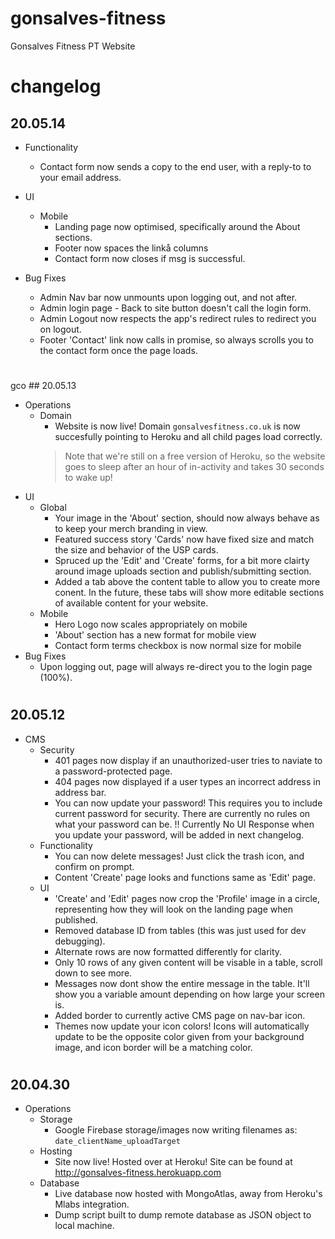 # gonsalves-fitness
Gonsalves Fitness PT Website

# changelog

## 20.05.14
* Functionality
  - Contact form now sends a copy to the end user, with a reply-to to your email address.
* UI
  * Mobile
    - Landing page now optimised, specifically around the About sections.
    - Footer now spaces the linkå columns
    - Contact form now closes if msg is successful.

* Bug Fixes
  - Admin Nav bar now unmounts upon logging out, and not after.
  - Admin login page - Back to site button doesn't call the login form.
  - Admin Logout now respects the app's redirect rules to redirect you on logout.
  - Footer 'Contact' link now calls in promise, so always scrolls you to the contact form once the page loads.

#


gco ## 20.05.13
* Operations
  * Domain
    - Website is now live! Domain `gonsalvesfitness.co.uk` is now succesfully pointing to Heroku and all child pages load correctly.
    >Note that we're still on a free version of Heroku, so the website goes to sleep after an hour of in-activity and takes 30 seconds to wake up!
* UI
  * Global
    - Your image in the 'About' section, should now always behave as to keep your merch branding in view.
    - Featured success story 'Cards' now have fixed size and match the size and behavior of the USP cards.
    - Spruced up the 'Edit' and 'Create' forms, for a bit more clairty around image uploads section and publish/submitting section.
    - Added a tab above the content table to allow you to create more conent. In the future, these tabs will show more editable sections of available content for your website.
  * Mobile
    - Hero Logo now scales appropriately on mobile
    - 'About' section has a new format for mobile view
    - Contact form terms checkbox is now normal size for mobile
* Bug Fixes
    - Upon logging out, page will always re-direct you to the login page (100%).

#

## 20.05.12
* CMS
    * Security
      - 401 pages now display if an unauthorized-user tries to naviate to a password-protected page.
      - 404 pages now displayed if a user types an incorrect address in address bar.
      - You can now update your password! This requires you to include current password for security. There are currently no rules on what your password can be. !! Currently No UI Response when you update your password, will be added in next changelog.
  * Functionality 
      - You can now delete messages! Just click the trash icon, and confirm on prompt.
      - Content 'Create' page looks and functions same as 'Edit' page.
  * UI
      - 'Create' and 'Edit' pages now crop the 'Profile' image in a circle, representing how they will look on the landing page when published.
      - Removed database ID from tables (this was just used for dev debugging).
      - Alternate rows are now formatted differently for clarity.
      - Only 10 rows of any given content will be visable in a table, scroll down to see more.
      - Messages now dont show the entire message in the table. It'll show you a variable amount depending on how large your screen is.
      - Added border to currently active CMS page on nav-bar icon.
      - Themes now update your icon colors! Icons will automatically update to be the opposite color given from your background image, and icon border will be a matching color.

#

## 20.04.30

* Operations
  * Storage
    - Google Firebase storage/images now writing filenames as: `date_clientName_uploadTarget`
  * Hosting
    - Site now live! Hosted over at Heroku! Site can be found at http://gonsalves-fitness.herokuapp.com
  * Database
    - Live database now hosted with MongoAtlas, away from Heroku's Mlabs integration. 
    - Dump script built to dump remote database as JSON object to local machine.